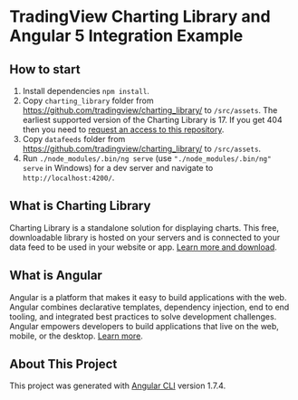 # TradingView Charting Library and Angular 5 Integration Example

## How to start

1. Install dependencies `npm install`.
1. Copy `charting_library` folder from https://github.com/tradingview/charting_library/ to `/src/assets`. The earliest supported version of the Charting Library is 17. If you get 404 then you need to [request an access to this repository](https://www.tradingview.com/HTML5-stock-forex-bitcoin-charting-library/).
1. Copy `datafeeds` folder from https://github.com/tradingview/charting_library/ to `/src/assets`.
1. Run `./node_modules/.bin/ng serve` (use `"./node_modules/.bin/ng" serve` in Windows) for a dev server and navigate to `http://localhost:4200/`.

## What is Charting Library

Charting Library is a standalone solution for displaying charts. This free, downloadable library is hosted on your servers and is connected to your data feed to be used in your website or app. [Learn more and download](https://www.tradingview.com/HTML5-stock-forex-bitcoin-charting-library/).

## What is Angular

Angular is a platform that makes it easy to build applications with the web. Angular combines declarative templates, dependency injection, end to end tooling, and integrated best practices to solve development challenges. Angular empowers developers to build applications that live on the web, mobile, or the desktop. [Learn more](https://angular.io/docs).

## About This Project

This project was generated with [Angular CLI](https://github.com/angular/angular-cli) version 1.7.4.
